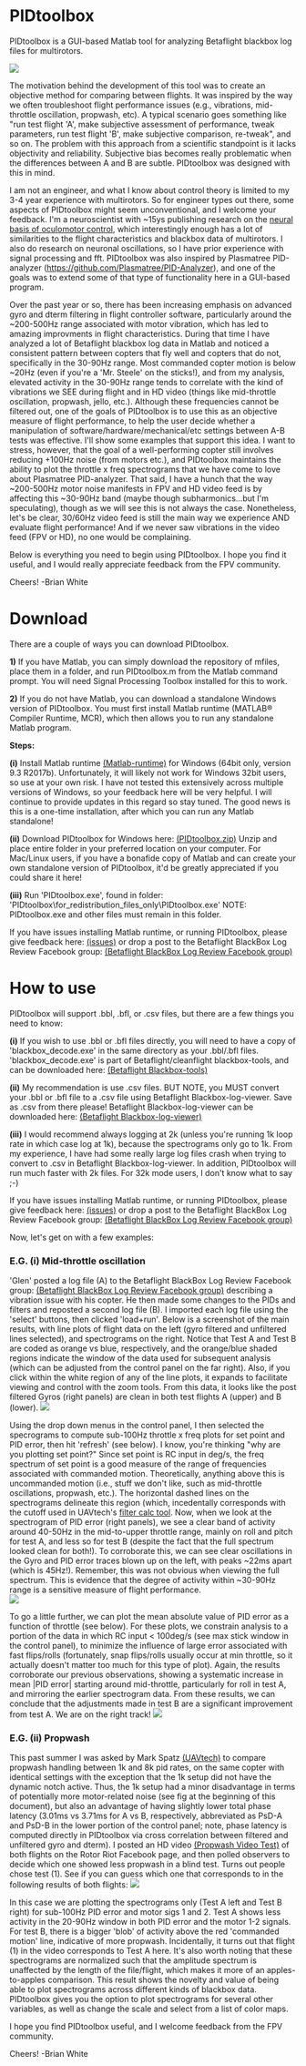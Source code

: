 
# PIDtoolbox

PIDtoolbox is a GUI-based Matlab tool for analyzing Betaflight blackbox log files for multirotors.

![](images/PIDtoolboxGUIexample.png)

The motivation behind the development of this tool was to create an objective method for comparing between flights. It was inspired by the way we often troubleshoot flight performance issues (e.g., vibrations, mid-throttle oscillation, propwash, etc). A typical scenario goes something like "run test flight 'A', make subjective assessment of performance, tweak parameters, run test flight 'B', make subjective comparison, re-tweak", and so on. The problem with this approach from a scientific standpoint is it lacks objectivity and reliability. Subjective bias becomes really problematic when the differences between A and B are subtle. PIDtoolbox was designed with this in mind.

I am not an engineer, and what I know about control theory is limited to my 3-4 year experience with multirotors. So for engineer types out there, some aspects of PIDtoolbox might seem unconventional, and I welcome your feedback. I'm a neuroscientist with ~15ys publishing research on the <a href="https://sites.google.com/site/bjw112968/" target="blank">neural basis of oculomotor control</a>, which interestingly enough has a lot of similarities to the flight characteristics and blackbox data of multirotors. I also do research on neuronal oscillations, so I have prior experience with signal processing and fft. PIDtoolbox was also inspired by Plasmatree PID-analyzer (https://github.com/Plasmatree/PID-Analyzer), and one of the goals was to extend some of that type of functionality here in a GUI-based program.

Over the past year or so, there has been increasing emphasis on advanced gyro and dterm filtering in flight controller software, particularly around the ~200-500Hz range associated with motor vibration, which has led to amazing improvments in flight characteristics. During that time I have analyzed a lot of Betaflight blackbox log data in Matlab and noticed a consistent pattern between copters that fly well and copters that do not, specifically in the 30-90Hz range. Most commanded copter motion is below ~20Hz (even if you're a 'Mr. Steele' on the sticks!), and from my analysis, elevated activity in the 30-90Hz range tends to correlate with the kind of vibrations we SEE during flight and in HD video (things like mid-throttle oscillation, propwash, jello, etc.). Although these frequencies cannot be filtered out, one of the goals of PIDtoolbox is to use this as an objective measure of flight performance, to help the user decide whether a manipulation of software/hardware/mechanical/etc settings between A-B tests was effective. I'll show some examples that support this idea. I want to stress, however, that the goal of a well-performing copter still involves reducing +100Hz noise (from motors etc.), and PIDtoolbox maintains the ability to plot the throttle x freq spectrograms that we have come to love about Plasmatree PID-analyzer. That said, I have a hunch that the way ~200-500Hz motor noise manifests in FPV and HD video feed is by affecting this ~30-90Hz band (maybe though subharmonics...but I'm speculating), though as we will see this is not always the case. Nonetheless, let's be clear, 30/60Hz video feed is still the main way we experience AND evaluate flight performance! And if we never saw vibrations in the video feed (FPV or HD), no one would be complaining.

Below is everything you need to begin using PIDtoolbox. I hope you find it useful, and I would really appreciate feedback from the FPV community.

Cheers! 
  -Brian White

# Download

There are a couple of ways you can download PIDtoolbox. 

**1)** If you have Matlab, you can simply download the repository of mfiles, place them in a folder, and run PIDtoolbox.m from the Matlab command prompt. You will need Signal Processing Toolbox installed for this to work.

**2)** If you do not have Matlab, you can download a standalone Windows version of PIDtoolbox. You must first install Matlab runtime (MATLAB® Compiler Runtime, MCR), which then allows you to run any standalone Matlab program.

**Steps:**

**(i)** Install Matlab runtime <a href="https://www.mathworks.com/products/compiler/matlab-runtime.html" target="blank">(Matlab-runtime)</a> for Windows (64bit only, version 9.3 R2017b). Unfortunately, it will likely not work for Windows 32bit users, so use at your own risk. I have not tested this extensively across multiple versions of Windows, so your feedback here will be very helpful. I will continue to provide updates in this regard so stay tuned. The good news is this is a one-time installation, after which you can run any Matlab standalone!

**(ii)** Download PIDtoolbox for Windows here:
<a href="https://github.com/bw1129/PIDtoolbox/releases" target="blank">(PIDtoolbox.zip)</a> Unzip and place entire folder in your preferred location on your computer. For Mac/Linux users, if you have a bonafide copy of Matlab and can create your own standalone version of PIDtoolbox, it'd be greatly appreciated if you could share it here!

**(iii)** Run 'PIDtoolbox.exe', found in folder: 
'PIDtoolbox\for_redistribution_files_only\PIDtoolbox.exe'
NOTE: PIDtoolbox.exe and other files must remain in this folder.

If you have issues installing Matlab runtime, or running PIDtoolbox, please give feedback here:
<a href="https://github.com/bw1129/PIDtoolbox/issues" target="blank">(issues)</a>
or drop a post to the Betaflight BlackBox Log Review Facebook group: <a href="https://www.facebook.com/groups/291745494678694/?ref=bookmarks" target="blank">(Betaflight BlackBox Log Review Facebook group)</a>

# How to use

PIDtoolbox will support .bbl, .bfl, or .csv files, but there are a few things you need to know: 

**(i)** If you wish to use .bbl or .bfl files directly, you will need to have a copy of 'blackbox_decode.exe' in the same directory as your .bbl/.bfl files. 'blackbox_decode.exe' is part of Betaflight/cleanflight blackbox-tools, and can be downloaded here:
<a href="https://www.github.com/betaflight/blackbox-tools" target="blank">(Betaflight Blackbox-tools)</a>

**(ii)** My recommendation is use .csv files. BUT NOTE, you MUST convert your .bbl or .bfl file to a .csv file using Betaflight Blackbox-log-viewer. Save as .csv from there please! Betaflight Blackbox-log-viewer can be downloaded here: 
<a href="https://www.github.com/betaflight/blackbox-log-viewer/releases" target="blank">(Betaflight Blackbox-log-viewer)</a>

**(iii)** I would recommend always logging at 2k (unless you're running 1k loop rate in which case log at 1k), because the spectrograms only go to 1k. From my experience, I have had some really large log files crash when trying to convert to .csv in Betaflight Blackbox-log-viewer. In addition, PIDtoolbox will run much faster with 2k files. For 32k mode users, I don't know what to say ;-)

If you have issues installing Matlab runtime, or running PIDtoolbox, please give feedback here:
<a href="https://github.com/bw1129/PIDtoolbox/issues" target="blank">(issues)</a>
or drop a post to the Betaflight BlackBox Log Review Facebook group: <a href="https://www.facebook.com/groups/291745494678694/?ref=bookmarks" target="blank">(Betaflight BlackBox Log Review Facebook group)</a>

Now, let's get on with a few examples:

### E.G. (i) Mid-throttle oscillation
'Glen' posted a log file (A) to the Betaflight BlackBox Log Review Facebook group: <a href="https://www.facebook.com/groups/291745494678694/?ref=bookmarks" target="blank">(Betaflight BlackBox Log Review Facebook group)</a>
describing a vibration issue with his copter. He then made some changes to the PIDs and filters and reposted a second log file (B). I imported each log file using the 'select' buttons, then clicked 'load+run'. Below is a screenshot of the main results, with line plots of flight data on the left (gyro filtered and unfiltered lines selected), and spectrograms on the right. Notice that Test A and Test B are coded as orange vs blue, respectively, and the orange/blue shaded regions indicate the window of the data used for subsequent analysis (which can be adjusted from the control panel on the far right). Also, if you click within the white region of any of the line plots, it expands to facilitate viewing and control with the zoom tools. From this data, it looks like the post filtered Gyros (right panels) are clean in both test flights A (upper) and B (lower). 
![](images/PIDtoolboxGUIexample2b.png)

Using the drop down menus in the control panel, I then selected the specrograms to compute sub-100Hz throttle x freq plots for set point and PID error, then hit 'refresh' (see below). I know, you're thinking "why are you plotting set point?" Since set point is RC input in deg/s, the freq spectrum of set point is a good measure of the range of frequencies associated with commanded motion. Theoretically, anything above this is uncommanded motion (i.e., stuff we don't like, such as mid-throttle oscillations, propwash, etc.). The horizontal dashed lines on the spectrograms delineate this region (which, incedentally corresponds with the cutoff used in UAVtech's <a href="https://drive.google.com/drive/folders/1jCIJ2FKL7t-ZADcErNrZOcWfWtkgSVdr" target="blank">filter calc tool</a>. Now, when we look at the spectrogram of PID error (right panels), we see a clear band of activity around 40-50Hz in the mid-to-upper throttle range, mainly on roll and pitch for test A, and less so for test B (despite the fact that the full spectrum looked clean for both!). To corroborate this, we can see clear oscillations in the Gyro and PID error traces blown up on the left, with peaks ~22ms apart (which is 45Hz!). Remember, this was not obvious when viewing the full spectrum. This is evidence that the degree of activity within ~30-90Hz range is a sensitive measure of flight performance.  
![](images/PIDtoolboxGUIexample2c.png)

To go a little further, we can plot the mean absolute value of PID error as a function of throttle (see below). For these plots, we constrain analysis to a portion of the data in which RC input < 100deg/s (see max stick window in the control panel), to minimize the influence of large error associated with fast flips/rolls (fortunately, snap flips/rolls usually occur at min throttle, so it actually doesn't matter too much for this type of plot). Again, the results corroborate our previous observations, showing a systematic increase in mean |PID error| starting around mid-throttle, particularly for roll in test A, and mirroring the earlier spectrogram data. From these results, we can conclude that the adjustments made in test B are a significant improvement from test A. We are on the right track! 
![](images/PIDtoolboxGUIexample2d.png)

### E.G. (ii) Propwash
This past summer I was asked by Mark Spatz <a href="https://www.youtube.com/channel/UCI2MZOaHJFMAmW5ni7vuAQg" target="blank">(UAVtech)</a> to compare propwash handling between 1k and 8k pid rates, on the same copter with identical settings with the exception that the 1k setup did not have the dynamic notch active. Thus, the 1k setup had a minor disadvantage in terms of potentially more motor-related noise (see fig at the beginning of this document), but also an advantage of having slightly lower total phase latency (3.01ms vs 3.71ms for A vs B, respectively, abbreviated as PsD-A and PsD-B in the lower portion of the control panel; note, phase latency is computed directly in PIDtoolbox via cross correlation between filtered and unfiltered gyro and dterm). I posted an HD video <a href="https://www.youtube.com/watch?v=Tbx--JI01NE" target="blank">(Propwash Video Test)</a> of both flights on the Rotor Riot Facebook page, and then polled observers to decide which one showed less propwash in a blind test. Turns out people chose test (1). See if you can guess which one that corresponds to in the following results of both flights:
![](images/PIDtoolboxGUIexample1b.png)

In this case we are plotting the spectrograms only (Test A left and Test B right) for sub-100Hz PID error and motor sigs 1 and 2. Test A shows less activity in the 20-90Hz window in both PID error and the motor 1-2 signals. For test B, there is a bigger 'blob' of activity above the red 'commanded motion' line, indicative of more propwash. Incidentally, it turns out that flight (1) in the video corresponds to Test A here. It's also worth noting that these spectrograms are normalized such that the amplitude spectrum is unaffected by the length of the file/flight, which makes it more of an apples-to-apples comparison. This result shows the novelty and value of being able to plot spectrograms across different kinds of blackbox data. PIDtoolbox gives you the option to plot spectrograms for several other variables, as well as change the scale and select from a list of color maps.

I hope you find PIDtoolbox useful, and I welcome feedback from the FPV community.

Cheers! -Brian White


